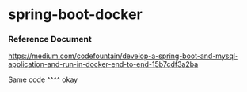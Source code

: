 # spring-boot-docker

### Reference Document
https://medium.com/codefountain/develop-a-spring-boot-and-mysql-application-and-run-in-docker-end-to-end-15b7cdf3a2ba

Same code ^^^^
okay
